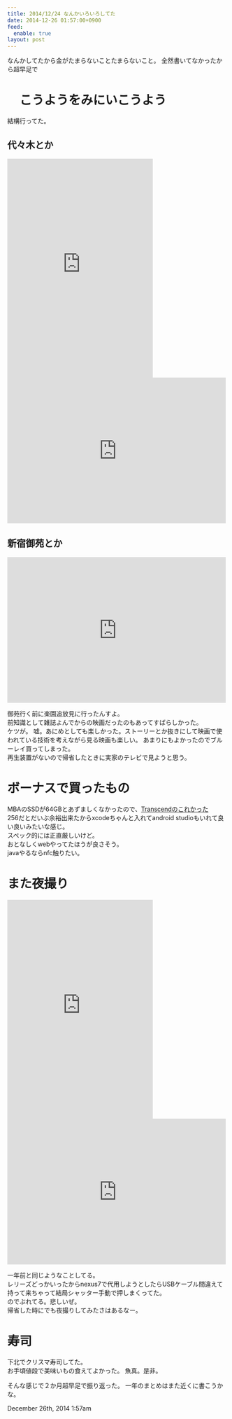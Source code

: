 ```yaml
---
title: 2014/12/24 なんかいろいろしてた
date: 2014-12-26 01:57:00+0900
feed:
  enable: true
layout: post
---
```

<p>      なんかしてたから金がたまらないことたまらないこと。      全然書いてなかったから超早足で    </p>    <h1>　こうようをみにいこうよう</h1>    <p>結構行ってた。</p>    <h2>代々木とか</h2>    <iframe src="https://www.flickr.com/photos/56290428@N06/15868492092/player/" width="333" height="500" frameborder="0" allowfullscreen webkitallowfullscreen mozallowfullscreen oallowfullscreen msallowfullscreen></iframe>    <iframe src="https://www.flickr.com/photos/56290428@N06/15868509392/player/" width="500" height="333" frameborder="0" allowfullscreen webkitallowfullscreen mozallowfullscreen oallowfullscreen msallowfullscreen></iframe>    <h2>新宿御苑とか</h2>    <iframe src="https://www.flickr.com/photos/56290428@N06/15897709186/player/" width="500" height="333" frameborder="0" allowfullscreen webkitallowfullscreen mozallowfullscreen oallowfullscreen msallowfullscreen></iframe>    <p>      御苑行く前に楽園追放見に行ったんすよ。<br>      前知識として雑誌よんでからの映画だったのもあってすばらしかった。<br>      ケツが。      嘘。あにめとしても楽しかった。ストーリーとか抜きにして映画で使われている技術を考えながら見る映画も楽しい。      あまりにもよかったのでブルーレイ買ってしまった。<br>      再生装置がないので帰省したときに実家のテレビで見ようと思う。    </p>    <h1>ボーナスで買ったもの</h1>    <p>      MBAのSSDが64GBとあずましくなかったので、<a href="http://www.amazon.co.jp/Transcend-MacBook-Air%E5%B0%82%E7%94%A8%E3%82%A2%E3%83%83%E3%83%97%E3%82%B0%E3%83%AC%E3%83%BC%E3%83%89%E3%82%AD%E3%83%83%E3%83%88-JetDrive-TS240GJDM520/dp/B00JKCHNOU" target="_blank">Transcendのこれかった</a><br>      256だとだいぶ余裕出来たからxcodeちゃんと入れてandroid      studioもいれて良い良いみたいな感じ。<br>      スペック的には正直厳しいけど。<br>      おとなしくwebやってたほうが良さそう。<br>      javaやるならnfc触りたい。    </p>    <h1>また夜撮り</h1>    <iframe src="https://www.flickr.com/photos/56290428@N06/15467530173/player/" width="333" height="500" frameborder="0" allowfullscreen webkitallowfullscreen mozallowfullscreen oallowfullscreen msallowfullscreen></iframe>    <iframe src="https://www.flickr.com/photos/56290428@N06/15901108889/player/" width="500" height="333" frameborder="0" allowfullscreen webkitallowfullscreen mozallowfullscreen oallowfullscreen msallowfullscreen></iframe>    <p>      一年前と同じようなことしてる。<br>      レリーズどっかいったからnexus7で代用しようとしたらUSBケーブル間違えて持って来ちゃって結局シャッター手動で押しまくってた。<br>      のでぶれてる。悲しいぜ。<br>      帰省した時にでも夜撮りしてみたさはあるなー。    </p>    <h1>寿司</h1>    <p>      下北でクリスマ寿司してた。<br>      お手頃値段で美味いもの食えてよかった。 魚真。是非。    </p>    <p>      そんな感じで２か月超早足で振り返った。      一年のまとめはまた近くに書こうかな。    </p>    <div id="footer">      <span id="timestamp"> December 26th, 2014 1:57am </span>    </div>
